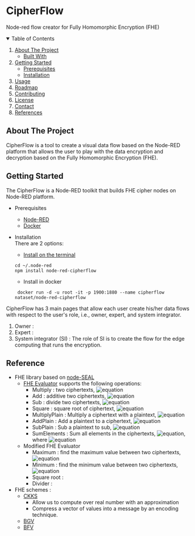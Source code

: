 # CipherFlow
Node-red flow creator for Fully Homomorphic Encryption (FHE) 
<!-- TABLE OF CONTENTS -->
<details open="open">
  <summary>Table of Contents</summary>
  <ol>
    <li>
      <a href="#about-the-project">About The Project</a>
      <ul>
        <li><a href="#built-with">Built With</a></li>
      </ul>
    </li>
    <li>
      <a href="#getting-started">Getting Started</a>
      <ul>
        <li><a href="#prerequisites">Prerequisites</a></li>
        <li><a href="#installation">Installation</a></li>
      </ul>
    </li>
    <li><a href="#usage">Usage</a></li>
    <li><a href="#roadmap">Roadmap</a></li>
    <li><a href="#contributing">Contributing</a></li>
    <li><a href="#license">License</a></li>
    <li><a href="#contact">Contact</a></li>
    <li><a href="#References">References</a></li>
  </ol>
</details>

<!-- ABOUT THE PROJECT -->
## About The Project
CipherFlow is  a tool to create a visual data flow based on the Node-RED platform that allows the user to play with the data encryption and decryption based on the Fully Homomorphic Encryption (FHE).  
<!-- Getting Started -->
## Getting Started
The CipherFlow is a Node-RED toolkit that builds FHE cipher nodes on Node-RED platform.
* Prerequisites
  * [Node-RED](https://nodered.org/docs/getting-started/)
  * [Docker](https://www.docker.com/)


* Installation </br>
There are 2 options:
  * [Install on the terminal](https://www.npmjs.com/package/node-red-cipherflow)
  ```
  cd ~/.node-red
  npm install node-red-cipherflow
  ```

  * Install in docker
  ```
   docker run -d -u root -it -p 1900:1880 --name cipherflow nataset/node-red-cipherflow
  ```
 <!-- USAGE -->
CipherFlow has 3 main pages that allow each user create his/her data flows with respect to the user's role, i.e., owner, expert, and system integrator. 
1. Owner : 
2. Expert :
3. System integrator (SI) :  The role of SI is to create the flow for the edge computing that runs the encryption. 


<!-- Reference -->
## Reference
* FHE library based on [node-SEAL](https://docs.morfix.io/) 
  * [FHE Evaluator](https://docs.morfix.io/Evaluator.html) supports the following operations:
    * Multiply : two ciphertexts,  ![equation](https://latex.codecogs.com/svg.image?c_1%20%5Ctimes%20c_2)
    * Add : additive two ciphertexts, ![equation](https://latex.codecogs.com/svg.image?c_1%20&plus;%20c_2)
    * Sub : divide two ciphertexts, ![equation](https://latex.codecogs.com/svg.image?c_1%20-%20c_2%20) 
    * Square : square root of ciphertext, ![equation](https://latex.codecogs.com/svg.image?%5Csqrt%7Bc%7D%20%20)
    * MultiplyPlain : Multiply a ciphertext with a plaintext, ![equation](https://latex.codecogs.com/svg.image?a*c_1%20%20)
    * AddPlain : Add a plaintext to a ciphertext, ![equation](https://latex.codecogs.com/svg.image?a%20&plus;%20c_1%20%20)
    * SubPlain : Sub a plaintext to sub, ![equation](https://latex.codecogs.com/svg.image?c_1%20-%20a%20)
    * SumElements : Sum all elements in the ciphertexts, ![equation](https://latex.codecogs.com/svg.image?%5Csum%7B%5Ctextbf%7Bc%7D%7D%20=%20%5Csum_%7Bi=1%7D%5E%7BN%7D%7Bc_i%7D), where ![equation](https://latex.codecogs.com/svg.image?c_i%20%5Cin%20%5Ctextbf%7Bc%7D)
  * Modified FHE Evaluator
    * Maximum : find the maximum value between two ciphertexts, ![equation](https://latex.codecogs.com/svg.image?%5Cmax(c_1,c_2)%20=%20%5Cfrac%7Bc_1&plus;c_2%7D%7B2%7D%20&plus;%20%5Cfrac%7B%5Csqrt%7B(c_1-c_2)%5E2%7D%7D%7B2%7D)
    * Minimum : find the minimum value between two ciphertexts, ![equation](https://latex.codecogs.com/svg.image?%5Cmin(c_1,c_2)%20=%20%5Cfrac%7Bc_1&plus;c_2%7D%7B2%7D%20-%20%5Cfrac%7B%5Csqrt%7B(c_1-c_2)%5E2%7D%7D%7B2%7D)
    * Square root : 
    * Divider : 
* FHE schemes :
  * [CKKS](chrome-extension://efaidnbmnnnibpcajpcglclefindmkaj/https://eprint.iacr.org/2016/421.pdf)
    * Allow us to compute over real number with an approximation
    * Compress a vector of values into a message by an encoding technique. 
  * [BGV]()
  * [BFV]()